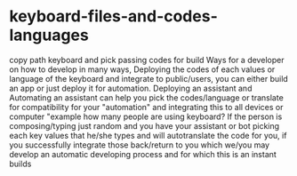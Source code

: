 # keyboard-files-and-codes-languages
copy path keyboard and pick passing codes for build
Ways for a developer on how to develop in many ways,
Deploying the codes of each values or language of the keyboard
and integrate to public/users, you can either build an app or just deploy it
for automation. Deploying an assistant and Automating an assistant can help you pick the codes/language or translate for compatibility for your "automation"
and integrating this to all devices or computer "example how many people are using keyboard? If the person is composing/typing just random and you have your assistant or bot picking each key values that he/she types and will autotranslate the code for you, if you successfully integrate those back/return to you which we/you may develop an automatic developing process and for which this is an instant builds
